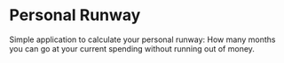 # Personal Runway

Simple application to calculate your personal runway: How many months you can go at your current spending without running out of money.
